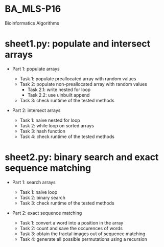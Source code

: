 # BA_MLS-P16
Bioinformatics Algorithms

# sheet1.py: populate and intersect arrays

* Part 1: populate arrays
	- Task 1: populate preallocated array with random values
	- Task 2: populate non-preallocated array with random values 
		- Task 2.1: write nested for loop
		- Task 2.2: use uinbuilt append 
	- Task 3: check runtime of the tested methods 


* Part 2: intersect arrays
	- Task 1: naive nested for loop
	- Task 2: while loop on sorted arrays 
	- Task 3: hash function
	- Task 4: check runtime of the tested methods

# sheet2.py: binary search and exact sequence matching 

* Part 1: search arrays
	- Task 1: naive loop
	- Task 2: binary search
	- Task 3: check runtime of the tested methods

* Part 2: exact sequence matching 
	- Task 1: convert a word into a position in the array
	- Task 2: count and save the occurences of words
	- Task 3: obtain the fractal images out of sequence matching
	- Task 4: generate all possible permutations using a recursion
